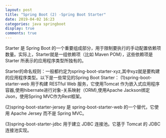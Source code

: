 ```yaml
---
layout: post
title: "Spring Boot (2) -Spring Boot Starter"
date: 2019-04-02 16:23
categories: java springboot
display: true
comments: true
---
```


  Starter 是 Spring Boot 的一个重要组成部分，用于限制要执行的手动配置依赖项数量。实际上，Starter就是一组依赖项（比如 Maven POM），这些依赖项是Starter 所表示的应用程序类型所独有的。

  Starter的命名规则：一般都约定为spring-boot-starter-xyz,其中xyz就是要构建的应用程序类型。以下是一些常见的Spring Boot Starter：
  (1)spring-boot-starter-web 用于构建 RESTful Web 服务，它使用Tomcat 作为嵌入式应用程序容器,使用hibernate进行对象-关系映射（ORM),使用Apache Jackson绑定Json，使用Spring MVC作为Rest框架。

  (2)spring-boot-starter-jersey 是 spring-boot-starter-web 的一个替代，它使用 Apache Jersey 而不是 Spring MVC。
  
  (3)spring-boot-starter-jdbc 用于建立 JDBC 连接池。它基于 Tomcat 的 JDBC 连接池实现。


  
